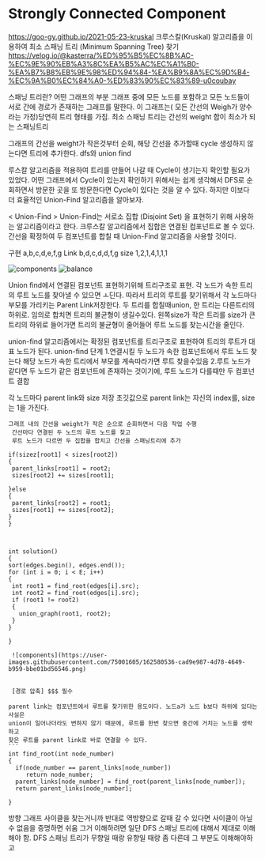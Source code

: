 Strongly Connected Component
===
https://goo-gy.github.io/2021-05-23-kruskal
크루스칼(Kruskal) 알고리즘을 이용하여 최소 스패닝 트리 (Minimum Spanning Tree) 찾기
https://velog.io/@kasterra/%ED%95%B5%EC%8B%AC-%EC%9E%90%EB%A3%8C%EA%B5%AC%EC%A1%B0-%EA%B7%B8%EB%9E%98%ED%94%84-%EA%B9%8A%EC%9D%B4-%EC%9A%B0%EC%84%A0-%ED%83%90%EC%83%89-u0coubay

스패닝 트리란? 어떤 그래프의 부분 그래프 중에 모든 노드를 포함하고 모든 노드들이 서로
간에 경로가 존재하는 그래프를 말한다. 이 그래프는( 모든 간선의 Weigh가 양수라는 가정)당연히
트리 형태를 가짐. 최소 스패닝 트리는 간선의 weight 합이 최소가 되는 스패닝트리

그래프의 간선을 weight가 작은것부터 순회, 해당 간선을 추가할때 cycle 생성하지 않는다면 트리에 추가한다.
dfs와 union find

루스칼 알고리즘을 적용하여 트리를 만들어 나갈 때 Cycle이 생기는지 확인할 필요가 있었다. 어떤 그래프에서 Cycle이 있는지 확인하기 위해서는 쉽게 생각해서 DFS로 순회하면서 방문한 곳을 또 방문한다면 Cycle이 있다는 것을 알 수 있다. 하지만 이보다 더 효율적인 Union-Find 알고리즘을 알아보자.

< Union-Find >
Union-Find는 서로소 집합 (Disjoint Set) 을 표현하기 위해 사용하는 알고리즘이라고 한다. 
크루스칼 알고리즘에서 집합은 연결된 컴포넌트로 볼 수 있다.
간선을 확정하여 두 컴포넌트를 합칠 때 Union-Find 알고리즘을 사용할 것이다.

구현 a,b,c,d,e,f,g
Link b,d,c,d,d,f,g
size 1,2,1,4,1,1,1

![components](https://user-images.githubusercontent.com/75001605/162580138-50db03ae-46db-4f2a-b6c1-af9f15b9b168.png)
![balance](https://user-images.githubusercontent.com/75001605/162580146-9e953262-acc9-4011-90b7-b39d65e81590.png)


<parent link>
  Union find에서 연결된 컴포넌트 표현하기위해 트리구조로 표현. 각 노드가 속한 트리의 루트 노드를
  찾아낼 수 있으면 ㅗ딘다. 따라서 트리의 루트를 찾기위해서 각 노드마다 부모를 가리키는 Parent Link저장한다.
  
<size>
  두 트리를 합칠때union, 한 트리는 다른트리의 하위로. 임의로 합치면 트리의 불균형이 생길수있다.
  왼쪽size가 작은 트리를 size가 큰트리의 하위로 들어가면 트리의 불균형이 줄어들어 
  루트 노드를 찾는시간을 줄인다.


union-find 알고리즘에서는 확정된 컴포넌트를 트리구조로 표현하여 트리의 루트가 대표 노드가 된다.
union-find 단계 
1.연결시킬 두 노드가 속한 컴포넌트에서 루트 노드 찾는다
해당 노드가 속한 트리에서 부모를 계속따라가면 루트 찾을수있음
2.루트 노드가 같다면 두 노드가 같은 컴포넌트에 존재하는 것이기에, 루트 노드가 다를때만
두 컴포넌트 결합

  <kruskal with union-find>
    각 노드마다 parent link와 size 저장
    초깃값으로 parent link는 자신의 index를, size는 1을 가진다.
    
    그래프 내의 간선을 weight가 작은 순으로 순회하면서 다음 작업 수행
     간선마다 연결된 두 노드의 루트 노드를 찾고
     루트 노드가 다르면 두 집합을 합치고 간선을 스패닝트리에 추가
   ```
  if(sizez[root1] < sizes[root2])
  {
    parent_links[root1] = root2;
    sizes[root2] += sizes[root1];
    
  }else
  {
    parent_links[root2] = root1;
    sizes[root1] += sizes[root2];
  }
}



int solution()
{
  sort(edges.begin(), edges.end());
  for (int i = 0; i < E; i++)
  {
    int root1 = find_root(edges[i].src);
    int root2 = find_root(edges[i].src);
    if (root1 != root2)
    { 
      union_graph(root1, root2);
    }
  }
    
}
    
    ![components](https://user-images.githubusercontent.com/75001605/162580536-cad9e987-4d78-4649-b959-bbe01bd56546.png)

    
    [경로 압축] $$$ 필수
  ```
    
    
    
    parent link는 컴포넌트에서 루트를 찾기위한 용도이다. 노드a가 노드 b보다 하위에 있다는 사실은
    union이 일어나더라도 변하지 않기 때문에, 루트를 한번 찾으면 중간에 거치는 노드를 생략하고
    찾은 루트를 parent link로 바로 연결할 수 있다.
    ```
    int find_root(int node_number)
    {
      if(node_number == parent_links[node_number])
         return node_number;
      parent_links[node_number] = find_root(parent_links[node_number]);
      return parent_links[node_number];
    
    }
    
    
    

  
방향 그래프
사이클을 찾는거니까 반대로 역방향으로 갈때 갈 수 있다면 사이클이 아닐 수 없음을 증명하면 쉬움
그거 이해하려면 일단 DFS 스패닝 트리에 대해서 제대로 이해해야 함. DFS 스패닝 트리가 무향일 때랑 유향일 때랑 좀 다른데 그 부분도 이해해야하고



